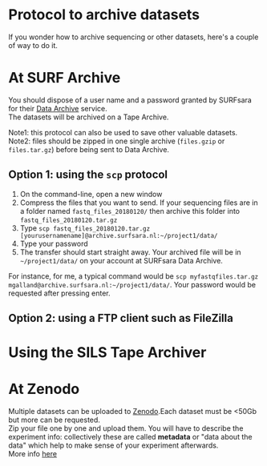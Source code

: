 # Protocol to archive datasets 
If you wonder how to archive sequencing or other datasets, here's a couple of way to do it.



# At SURF Archive
You should dispose of a user name and a password granted by SURFsara for their [Data Archive](https://www.surf.nl/en/services-and-products/data-archive/index.html) service.   
The datasets will be archived on a Tape Archive. 

Note1: this protocol can also be used to save other valuable datasets. 
Note2: files should be zipped in one single archive (``files.gzip`` or ``files.tar.gz``) before being sent to Data Archive.

## Option 1: using the ``scp`` protocol
1. On the command-line, open a new window
2. Compress the files that you want to send. If your sequencing files are in a folder named ``fastq_files_20180120/`` then archive this folder into ``fastq_files_20180120.tar.gz``  
3. Type ``scp fastq_files_20180120.tar.gz [yourusernamename]@archive.surfsara.nl:~/project1/data/`` 
4. Type your password
4. The transfer should start straight away. Your archived file will be in ``~/project1/data/`` on your account at SURFsara Data Archive.

For instance, for me, a typical command would be ``scp myfastqfiles.tar.gz mgalland@archive.surfsara.nl:~/project1/data/``. Your password would be requested after pressing enter. 

## Option 2: using a FTP client such as FileZilla

# Using the SILS Tape Archiver

# At Zenodo 
Multiple datasets can be uploaded to [Zenodo](https://zenodo.org/).Each dataset must be <50Gb but more can be requested.  
Zip your file one by one and upload them. You will have to describe the experiment info: collectively these are called __metadata__ or "data about the data" which help to make sense of your experiment afterwards.  
More info [here](http://help.zenodo.org/)
